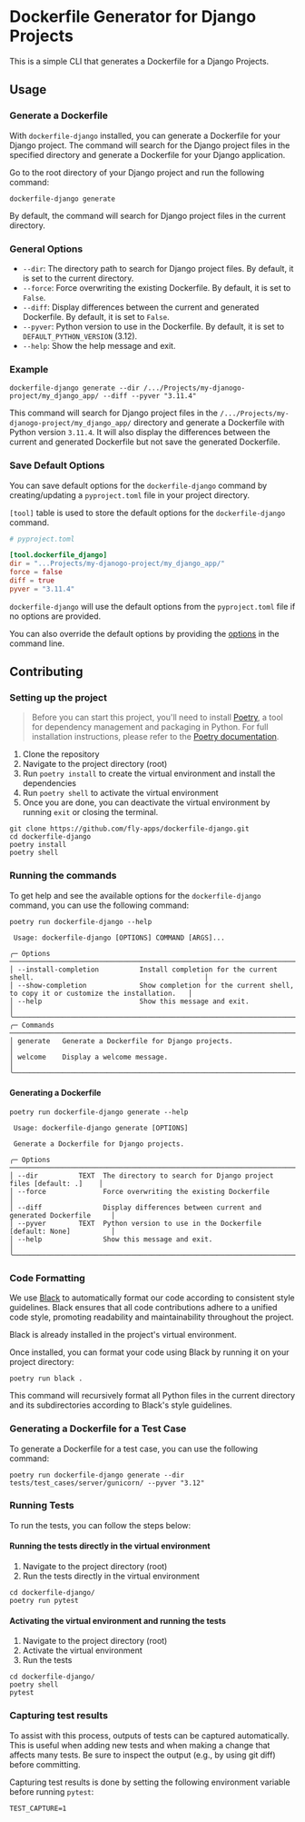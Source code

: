 # Dockerfile Generator for Django Projects

This is a simple CLI that generates a Dockerfile for a Django Projects.

## Usage

### Generate a Dockerfile

With `dockerfile-django` installed, you can generate a Dockerfile for your Django project. The command will search for the Django project files in the specified directory and generate a Dockerfile for your Django application.

Go to the root directory of your Django project and run the following command:

```shell
dockerfile-django generate
```

By default, the command will search for Django project files in the current directory.

### General Options

- `--dir`: The directory path to search for Django project files. By default, it is set to the current directory.
- `--force`: Force overwriting the existing Dockerfile. By default, it is set to `False`.
- `--diff`: Display differences between the current and generated Dockerfile. By default, it is set to `False`.
- `--pyver`: Python version to use in the Dockerfile. By default, it is set to `DEFAULT_PYTHON_VERSION` (3.12).
- `--help`: Show the help message and exit.

### Example

```shell
dockerfile-django generate --dir /.../Projects/my-djanogo-project/my_django_app/ --diff --pyver "3.11.4"
```

This command will search for Django project files in the `/.../Projects/my-djanogo-project/my_django_app/` directory and generate a Dockerfile with Python version `3.11.4`. It will also display the differences between the current and generated Dockerfile but not save the generated Dockerfile.

### Save Default Options

You can save default options for the `dockerfile-django` command by creating/updating a `pyproject.toml` file in your project directory.

`[tool]` table is used to store the default options for the `dockerfile-django` command.

```toml
# pyproject.toml

[tool.dockerfile_django]
dir = "...Projects/my-djanogo-project/my_django_app/"
force = false
diff = true
pyver = "3.11.4"
```

`dockerfile-django` will use the default options from the `pyproject.toml` file if no options are provided.

You can also override the default options by providing the [options](#general-options) in the command line.

## Contributing

### Setting up the project

> Before you can start this project, you'll need to install [Poetry](https://python-poetry.org/), a tool for dependency management and packaging in Python. 
> For full installation instructions, please refer to the [Poetry documentation](https://python-poetry.org/docs/#installation).

1. Clone the repository
2. Navigate to the project directory (root)
3. Run `poetry install` to create the virtual environment and install the dependencies
4. Run `poetry shell` to activate the virtual environment
5. Once you are done, you can deactivate the virtual environment by running `exit` or closing the terminal.

```shell
git clone https://github.com/fly-apps/dockerfile-django.git
cd dockerfile-django
poetry install
poetry shell
```

### Running the commands

To get help and see the available options for the `dockerfile-django` command, you can use the following command:

```shell
poetry run dockerfile-django --help
```

```output
 Usage: dockerfile-django [OPTIONS] COMMAND [ARGS]...                                                                                                                        
                                                                                                                                                                             
╭─ Options ────────────────────────────────────────────────────────────────────────────────────────────────────────╮
│ --install-completion          Install completion for the current shell.                                          │
│ --show-completion             Show completion for the current shell, to copy it or customize the installation.   │
│ --help                        Show this message and exit.                                                        │
╰──────────────────────────────────────────────────────────────────────────────────────────────────────────────────╯
╭─ Commands ───────────────────────────────────────────────────────────────────────────────────────────────────────╮
│ generate   Generate a Dockerfile for Django projects.                                                            │
│ welcome    Display a welcome message.                                                                            │
╰──────────────────────────────────────────────────────────────────────────────────────────────────────────────────╯
```

#### Generating a Dockerfile
```shell
poetry run dockerfile-django generate --help
```

```output
 Usage: dockerfile-django generate [OPTIONS]                                                                                   
                                                                                                                               
 Generate a Dockerfile for Django projects.                                                                                    
                                                                                                                               
╭─ Options ─────────────────────────────────────────────────────────────────────────────╮
│ --dir          TEXT  The directory to search for Django project files [default: .]    │
│ --force              Force overwriting the existing Dockerfile                        │
│ --diff               Display differences between current and generated Dockerfile     │
│ --pyver        TEXT  Python version to use in the Dockerfile [default: None]          │
│ --help               Show this message and exit.                                      │
╰───────────────────────────────────────────────────────────────────────────────────────╯
```

### Code Formatting

We use [Black](https://black.readthedocs.io/en/stable/) to automatically format our code according to consistent style guidelines. Black ensures that all code contributions adhere to a unified code style, promoting readability and maintainability throughout the project.

Black is already installed in the project's virtual environment.

Once installed, you can format your code using Black by running it on your project directory:

```shell
poetry run black .
```

This command will recursively format all Python files in the current directory and its subdirectories according to Black's style guidelines.

### Generating a Dockerfile for a Test Case

To generate a Dockerfile for a test case, you can use the following command:

```shell
poetry run dockerfile-django generate --dir tests/test_cases/server/gunicorn/ --pyver "3.12"
```

### Running Tests

To run the tests, you can follow the steps below:

#### Running the tests directly in the virtual environment

1. Navigate to the project directory (root)
2. Run the tests directly in the virtual environment

```shell
cd dockerfile-django/
poetry run pytest
```

#### Activating the virtual environment and running the tests

1. Navigate to the project directory (root)
2. Activate the virtual environment
3. Run the tests

```shell
cd dockerfile-django/
poetry shell
pytest
```

### Capturing test results

To assist with this process, outputs of tests can be captured automatically. This is useful when adding new tests and when making a change that affects many tests. Be sure to inspect the output (e.g., by using git diff) before committing.

Capturing test results is done by setting the following environment variable before running `pytest`:

    TEST_CAPTURE=1
    